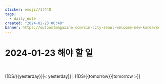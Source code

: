 ```yaml
---
sticker: emoji//1f440
tags:
  - daily_note
created: "2024-01-23 00:48"
banner: https://outpostmagazine.com/sin-city-seoul-welcome-new-korea/seoul-skyline-photo/
---
```

# 2024-01-23 해야 할 일

​

[[DS/{{yesterday}}|< yesterday]] | [[DS/{{tomorrow}}|tomorrow >]]